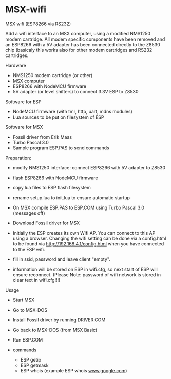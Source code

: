 # MSX-wifi
MSX wifi (ESP8266 via RS232)

Add a wifi interface to an MSX computer, using a modified NMS1250 modem cartridge. 
All modem specific components have been removed and an ESP8266 with a 5V adapter
has been connected directly to the Z8530 chip (basicaly this works also for other
modem cartridges and RS232 cartridges.

Hardware
- NMS1250 modem cartridge (or other)
- MSX computer
- ESP8266 with NodeMCU firmware
- 5V adapter (or level shifters) to connect 3.3V ESP to Z8530

Software for ESP
- NodeMCU firmware (with tmr, http, uart, mdns modules)
- Lua sources to be put on filesystem of ESP

Software for MSX
- Fossil driver from Erik Maas
- Turbo Pascal 3.0
- Sample program ESP.PAS to send commands

Preparation:
- modify NMS1250 interface: connect ESP8266 with 5V adapter to Z8530
- flash ESP8266 with NodeMCU firmware
- copy lua files to ESP flash filesystem
- rename setup.lua to init.lua to ensure automatic startup

- On MSX compile ESP.PAS to ESP.COM using Turbo Pascal 3.0 (messages off)
- Download Fossil driver for MSX

- Initially the ESP creates its own Wifi AP. You can connect to this AP 
  using a browser. Changing the wifi setting can be done via a config.html
  to be found via <http://192.168.4.1/config.html> when you have connected
  to the ESP wifi.
- fill in ssid, password and leave client "empty".
- information will be stored on ESP in wifi.cfg, so next start of ESP will
  ensure reconnect. (Please Note: password of wifi network is stored in 
  clear text in wifi.cfg!!!)
  
Usage
- Start MSX
- Go to MSX-DOS
- Install Fossil driver by running DRIVER.COM
- Go back to MSX-DOS (from MSX Basic)
- Run ESP.COM

- commands
  - ESP getip
  - ESP getmask
  - ESP whois <host>
    (example ESP whois www.google.com)
    
